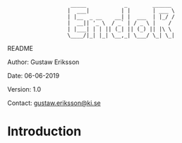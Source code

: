                         _____            _        ______ 
                       |  ___|          | |       | ___ \
                       | |__  _ __    __| |  ___  | |_/ /
                       |  __|| '_ \  / _` | / _ \ |    / 
                       | |___| | | || (_| || (_) || |\ \ 
                       \____/|_| |_| \__,_| \___/ \_| \_|
                       
 README

Author: Gustaw Eriksson

Date: 06-06-2019

Version: 1.0

Contact: gustaw.eriksson@ki.se

# Introduction
 

